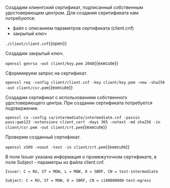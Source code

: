 Создадим клиентский сертификат, подписанный собственным удостоверяющим центром.
Для создания серитификата нам потребуются:

* файл с описанием параметров сертификата (client.cnf)
* закрытый ключ

`./client/client.cnf`{{open}}

Создадим закрытый ключ.

`openssl genrsa -out client/key.pem 2048`{{execute}}

Сформиируем запрос на сертификат.

`openssl req -config client/client.cnf -key client/key.pem -new -sha256 -out client/csr.pem`{{execute}}

Создадим сертификат с использованием собственного удостоверяющего центра. 
При создании сертификата потребуется подтвержение.

`openssl ca -config ca/intermediate/intermediate.cnf -passin pass:qwe123 -extensions client_cert -days 365 -notext -md sha256 -in client/csr.pem -out client/crt.pem`{{execute}}

Проверим созданный сертификат.

`openssl x509 -noout -text -in client/crt.pem`{{execute}}

В поле Issuer указана информация о промежуточном сертификате, в поле Subject - параметры из файла client.cnf.

`Issuer: C = RU, ST = MOW, L = MOW, O = SBRF, CN = test-intermediate`

`Subject: C = RU, ST = MOW, O = SBRF, CN = ci00000000-test-egress`
